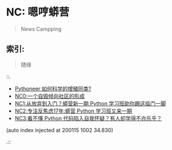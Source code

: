 # NC: 嗯哼蟒营
> News Campping

## 索引:
> 随缘

::.

- [ Pythoneer 如何科学的增殖同类?](181012-preNC-pythoneer-growthup.md)
- [ NC0:一个自毁倾向社区的形成](190711-NC101-self-destruction.md)
- [ NC1:从放弃到入门？蟒营新一期 Python 学习班助你踢这临门一脚](190902-3py-what-is-camp.md)
- [ NC2:专注反焦虑17年:蟒营 Python 学习班又来一期](190905-3py-just101camp.md)
- [ NC3:看不懂 Python 代码陷入自我怀疑？有人却学得不亦乐乎？](191103-4py-how2joy-coding.md)

(auto index injected at 200115 1002 34.830) 

.::



